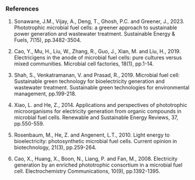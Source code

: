 ### References

1.	Sonawane, J.M., Vijay, A., Deng, T., Ghosh, P.C. and Greener, J., 2023. Phototrophic microbial fuel cells: a greener approach to sustainable power generation and wastewater treatment. Sustainable Energy & Fuels, 7(15), pp.3482-3504.

2.	Cao, Y., Mu, H., Liu, W., Zhang, R., Guo, J., Xian, M. and Liu, H., 2019. Electricigens in the anode of microbial fuel cells: pure cultures versus mixed communities. Microbial cell factories, 18(1), pp.1-14.

3.	Shah, S., Venkatramanan, V. and Prasad, R., 2019. Microbial fuel cell: Sustainable green technology for bioelectricity generation and wastewater treatment. Sustainable green technologies for environmental management, pp.199-218.

4.	Xiao, L. and He, Z., 2014. Applications and perspectives of phototrophic microorganisms for electricity generation from organic compounds in microbial fuel cells. Renewable and Sustainable Energy Reviews, 37, pp.550-559.

5.	Rosenbaum, M., He, Z. and Angenent, L.T., 2010. Light energy to bioelectricity: photosynthetic microbial fuel cells. Current opinion in biotechnology, 21(3), pp.259-264.

6.	Cao, X., Huang, X., Boon, N., Liang, P. and Fan, M., 2008. Electricity generation by an enriched phototrophic consortium in a microbial fuel cell. Electrochemistry Communications, 10(9), pp.1392-1395.
